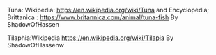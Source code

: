 Tuna: Wikipedia: https://en.wikipedia.org/wiki/Tuna and Encyclopedia; Brittanica : https://www.britannica.com/animal/tuna-fish By ShadowOfHassen

Tilaphia:Wikipedia https://en.wikipedia.org/wiki/Tilapia By ShadowOfHassenw
